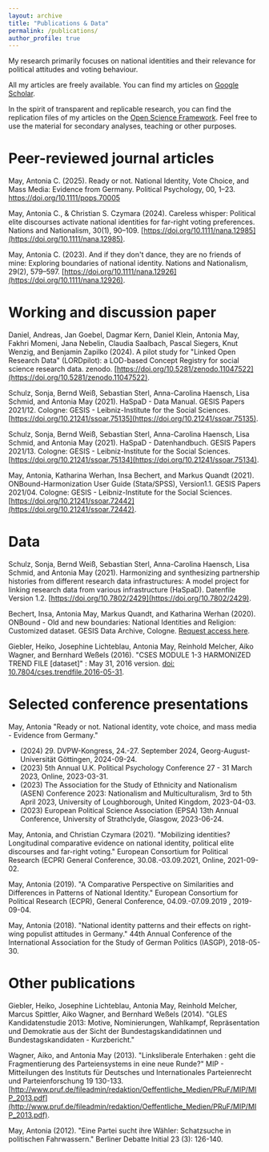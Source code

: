 ```yaml
---
layout: archive
title: "Publications & Data"
permalink: /publications/
author_profile: true
---
```


My research primarily focuses on national identities and their relevance for political attitudes and voting behaviour.

All my articles are freely available. You can find my articles on [Google Scholar](https://scholar.google.com/citations?user=9keKZQ0AAAAJ&hl=de).

In the spirit of transparent and replicable research, you can find the replication files of my articles on the [Open Science Framework](https://osf.io/z26f9/). Feel free to use the material for secondary analyses, teaching or other purposes. 

Peer-reviewed journal articles
======

 May, Antonia C. (2025). Ready or not. National Identity, Vote Choice, and Mass Media: Evidence from Germany. Political Psychology, 00, 1–23. https://doi.org/10.1111/pops.70005
 
 May, Antonia C., & Christian S. Czymara (2024). Careless whisper: Political elite discourses activate national identities for far-right voting preferences. Nations and Nationalism, 30(1), 90–109. [https://doi.org/10.1111/nana.12985](https://doi.org/10.1111/nana.12985). 
 
 May, Antonia C. (2023). And if they don't dance, they are no friends of mine: Exploring boundaries of national identity. Nations and Nationalism, 29(2), 579–597. [https://doi.org/10.1111/nana.12926](https://doi.org/10.1111/nana.12926).
 

Working and discussion paper
======

 Daniel, Andreas, Jan Goebel, Dagmar Kern, Daniel Klein, Antonia May, Fakhri Momeni, Jana Nebelin, Claudia Saalbach, Pascal Siegers, Knut Wenzig, and Benjamin Zapilko (2024). A pilot study for "Linked Open Research Data" (LORDpilot): a LOD-based Concept Registry for social science research data. zenodo. [https://doi.org/10.5281/zenodo.11047522](https://doi.org/10.5281/zenodo.11047522).
 
 Schulz, Sonja, Bernd Weiß, Sebastian Sterl, Anna-Carolina Haensch, Lisa Schmid, and Antonia May (2021). HaSpaD - Data Manual. GESIS Papers 2021/12. Cologne: GESIS - Leibniz-Institute for the Social Sciences. [https://doi.org/10.21241/ssoar.75135](https://doi.org/10.21241/ssoar.75135).

 Schulz, Sonja, Bernd Weiß, Sebastian Sterl, Anna-Carolina Haensch, Lisa Schmid, and Antonia May (2021). HaSpaD - Datenhandbuch. GESIS Papers 2021/13. Cologne: GESIS - Leibniz-Institute for the Social Sciences. [https://doi.org/10.21241/ssoar.75134](https://doi.org/10.21241/ssoar.75134).  
 
 May, Antonia, Katharina Werhan, Insa Bechert, and Markus Quandt (2021). ONBound-Harmonization User Guide (Stata/SPSS), Version1.1. GESIS Papers 2021/04. Cologne: GESIS - Leibniz-Institute for the Social Sciences. [https://doi.org/10.21241/ssoar.72442](https://doi.org/10.21241/ssoar.72442).
 
 
Data
======
 Schulz, Sonja, Bernd Weiß, Sebastian Sterl, Anna-Carolina Haensch, Lisa Schmid, and Antonia May (2021). Harmonizing and synthesizing partnership histories from different research data infrastructures: A model project for linking research data from various infrastructure (HaSpaD). Datenfile Version 1.2. [https://doi.org/10.7802/2429](https://doi.org/10.7802/2429).

 Bechert, Insa, Antonia May, Markus Quandt, and Katharina Werhan (2020). ONBound - Old and new boundaries: National Identities and Religion: Customized dataset. GESIS Data Archive, Cologne. [Request access here](https://www.gesis.org/en/services/processing-and-analyzing-data/data-harmonization/onbound). 
 
 Giebler, Heiko, Josephine Lichteblau, Antonia May, Reinhold Melcher, Aiko Wagner, and Bernhard Weßels (2016). "CSES MODULE 1-3 HARMONIZED TREND FILE [dataset]" : May 31, 2016 version. [doi: 10.7804/cses.trendfile.2016-05-31]( https://doi.org/10.7804/cses.trendfile.2016-05-31).

	
Selected conference presentations
======	
 May, Antonia "Ready or not. National identity, vote choice, and mass media - Evidence from Germany." 
 - (2024) 29. DVPW-Kongress, 24.-27. September 2024, Georg-August-Universität Göttingen, 2024-09-24. 
 - (2023) 5th Annual U.K. Political Psychology Conference 27 - 31 March 2023, Online, 2023-03-31.
 - (2023) The Association for the Study of Ethnicity and Nationalism (ASEN) Conference 2023: Nationalism and Multiculturalism, 3rd to 5th April 2023, University of Loughborough, United Kingdom, 2023-04-03. 
 - (2023) European Political Science Association (EPSA) 13th Annual Conference, University of Strathclyde, Glasgow, 2023-06-24. 

 May, Antonia, and Christian Czymara (2021). "Mobilizing identities? Longitudinal comparative evidence on national identity, political elite discourses and far-right voting." European Consortium for Political Research (ECPR) General Conference, 30.08.-03.09.2021, Online, 2021-09-02. 
 
 May, Antonia (2019). "A Comparative Perspective on Similarities and Differences in Patterns of National Identity." European Consortium for Political Research (ECPR), General Conference, 04.09.-07.09.2019 , 2019-09-04.
 
 May, Antonia (2018). "National identity patterns and their effects on right-wing populist attitudes in Germany." 44th Annual Conference of the International Association for the Study of German Politics (IASGP), 2018-05-30. 
 
 
Other publications
======	

 Giebler, Heiko, Josephine Lichteblau, Antonia May, Reinhold Melcher, Marcus Spittler, Aiko Wagner, and Bernhard Weßels (2014). "GLES Kandidatenstudie 2013: Motive, Nominierungen, Wahlkampf, Repräsentation und Demokratie aus der Sicht der Bundestagskandidatinnen und Bundestagskandidaten - Kurzbericht." 
  
 Wagner, Aiko, and Antonia May (2013). "Linksliberale Enterhaken : geht die Fragmentierung des Parteiensystems in eine neue Runde?" MIP - Mitteilungen des Instituts für Deutsches und Internationales Parteienrecht und Parteienforschung 19 130-133. [http://www.pruf.de/fileadmin/redaktion/Oeffentliche_Medien/PRuF/MIP/MIP_2013.pdf](http://www.pruf.de/fileadmin/redaktion/Oeffentliche_Medien/PRuF/MIP/MIP_2013.pdf).
 
 May, Antonia (2012). "Eine Partei sucht ihre Wähler: Schatzsuche in politischen Fahrwassern." Berliner Debatte Initial 23 (3): 126-140. 
